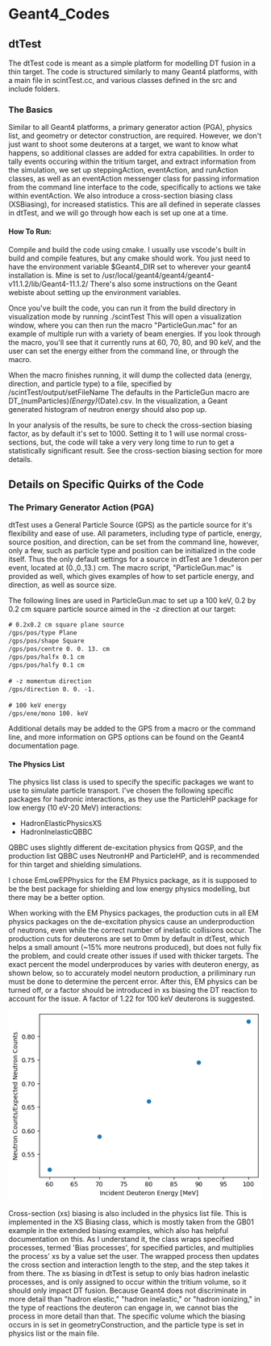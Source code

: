 # Geant4_Codes
## dtTest
The dtTest code is meant as a simple platform for modelling DT fusion in a thin target. The code is structured similarly to many Geant4 platforms, with a main file in scintTest.cc, and various classes defined in the src and include folders. 

### The Basics
Similar to all Geant4 platforms, a primary generator action (PGA), physics list, and geometry or detector construction, are required. However, we don't just want to shoot some deuterons at a target, we want to know what happens, so additional classes are added for extra capabilities. In order to tally events occuring within the tritium target, and extract information from the simulation, we set up steppingAction, eventAction, and runAction classes, as well as an eventAction messenger class for passing information from the command line interface to the code, specifically to actions we take within eventAction. We also introduce a cross-section biasing class (XSBiasing), for increased statistics. This are all defined in seperate classes in dtTest, and we will go through how each is set up one at a time.

#### How To Run:

Compile and build the code using cmake. I usually use vscode's built in build and compile features, but any cmake should work. You just need to have the environment variable $Geant4_DIR set to wherever your geant4 installation is. Mine is set to /usr/local/geant4/geant4/geant4-v11.1.2/lib/Geant4-11.1.2/ There's also some instructions on the Geant webiste about setting up the environment variables. 

Once you've built the code, you can run it from the build directory in visualization mode by running ./scintTest This will open a visualization window, where you can then run the macro "ParticleGun.mac" for an example of multiple run with a variety of beam energies. If you look through the macro, you'll see that it currently runs at 60, 70, 80, and 90 keV, and the user can set the energy either from the command line, or through the macro. 

When the macro finishes running, it will dump the collected data (energy, direction, and particle type) to a file, specified by /scintTest/output/setFileName The defaults in the ParticleGun macro are DT_(numParticles)_(Energy)_(Date).csv. In the visualization, a Geant generated histogram of neutron energy should also pop up.

In your analysis of the results, be sure to check the cross-section biasing factor, as by default it's set to 1000. Setting it to 1 will use normal cross-sections, but, the code will take a very very long time to run to get a statistically significant result. See the cross-section biasing section for more details. 

## 
## Details on Specific Quirks of the Code
### The Primary Generator Action (PGA)
dtTest uses a General Particle Source (GPS) as the particle source for it's flexibility and ease of use. All parameters, including type of particle, energy, source position, and direction, can be set from the command line, however, only a few, such as particle type and position can be initialized in the code itself. Thus the only default settings for a source in dtTest are 1 deuteron per event, located at (0.,0.,13.) cm. The macro script, "ParticleGun.mac" is provided as well, which gives examples of how to set particle energy, and direction, as well as source size.  

The following lines are used in ParticleGun.mac to set up a 100 keV, 0.2 by 0.2 cm square particle source aimed in the -z direction at our target:
~~~
# 0.2x0.2 cm square plane source
/gps/pos/type Plane
/gps/pos/shape Square
/gps/pos/centre 0. 0. 13. cm
/gps/pos/halfx 0.1 cm
/gps/pos/halfy 0.1 cm

# -z momentum direction 
/gps/direction 0. 0. -1.

# 100 keV energy
/gps/ene/mono 100. keV
~~~

Additional details may be added to the GPS from a macro or the command line, and more information on GPS options can be found on the Geant4 documentation page.

#### The Physics List

The physics list class is used to specify the specific packages we want to use to simulate particle transport. I've chosen the following specific packages for hadronic interactions, as they use the ParticleHP package for low energy (10 eV-20 MeV) interactions:
- HadronElasticPhysicsXS
- HadronInelasticQBBC

QBBC uses slightly different de-excitation physics from QGSP, and the production list QBBC uses NeutronHP and ParticleHP, and is recommended for thin target and shielding simulations. 

I chose EmLowEPPhysics for the EM Physics package, as it is supposed to be the best package for shielding and low energy physics modelling, but there may be a better option. 

When working with the EM Physics packages, the production cuts in all EM physics packages on the de-excitation physics cause an underproduction of neutrons, even while the correct number of inelastic collisions occur. The production cuts for deuterons are set to 0mm by default in dtTest, which helps a small amount (~15% more neutrons produced), but does not fully fix the problem, and could create other issues if used with thicker targets. The exact percent the model underproduces by varies with deuteron energy, as shown below, so to accurately model neutorn production, a priliminary run must be done to determine the percent error. After this, EM physics can be turned off, or a factor should be introduced in xs biasing the DT reaction to account for the issue. A factor of 1.22 for 100 keV deuterons is suggested. 

![incident particle energy, vs. neutron under production](images/underproduction.png)

Cross-section (xs) biasing is also included in the physics list file. This is implemented in the XS Biasing class, which is mostly taken from the GB01 example in the extended biasing examples, which also has helpful documentation on this. As I understand it, the class wraps specified processes, termed 'Bias processes', for specified particles, and multiplies the process' xs by a value set the user. The wrapped process then updates the cross section and interaction length to the step, and the step takes it from there. The xs biasing in dtTest is setup to only bias hadron inelastic processes, and is only assigned to occur within the tritium volume, so it should only impact DT fusion. Because Geant4 does not discriminate in more detail than "hadron elastic," "hadron inelastic," or "hadron ionizing," in the type of reactions the deuteron can engage in, we cannot bias the process in more detail than that. The specific volume which the biasing occurs in is set in geometryConstruction, and the particle type is set in physics list or the main file.